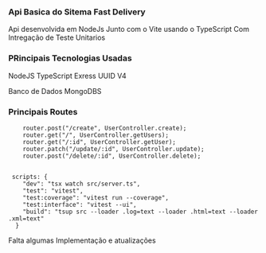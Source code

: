 
### Api Basica do Sitema Fast Delivery

Api desenvolvida em NodeJs Junto com o Vite usando o TypeScript
Com Intregação de Teste Unitarios


### PRincipais Tecnologias Usadas
NodeJS
TypeScript
Exress
UUID V4

Banco de Dados MongoDBS

### Principais Routes
```
    router.post("/create", UserController.create);
    router.get("/", UserController.getUsers);
    router.get("/:id", UserController.getUser);
    router.patch("/update/:id", UserController.update);
    router.post("/delete/:id", UserController.delete);


```

``` 
 scripts: {
    "dev": "tsx watch src/server.ts",
    "test": "vitest",
    "test:coverage": "vitest run --coverage",
    "test:interface": "vitest --ui",
    "build": "tsup src --loader .log=text --loader .html=text --loader .xml=text"
  }
```
Falta algumas Implementação e atualizações
